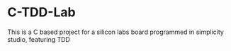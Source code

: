 # C-TDD-Lab
This is a C based project for a silicon labs board programmed in simplicity studio, featuring TDD
